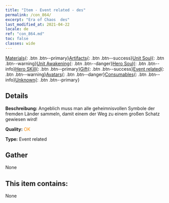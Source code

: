 ```yaml
---
title: "Item - Event related - des"
permalink: /con_864/
excerpt: "Era of Chaos  des"
last_modified_at: 2021-04-22
locale: de
ref: "con_864.md"
toc: false
classes: wide
---
```

 [Materials](/ItemsDE/){: .btn .btn--primary}[Artifacts](/ItemsDE/Artifacts/){: .btn .btn--success}[Unit Soul](/ItemsDE/UnitSoul/){: .btn .btn--warning}[Unit Awakening](/ItemsDE/UnitAwakening/){: .btn .btn--danger}[Hero Soul](/ItemsDE/HeroSoul/){: .btn .btn--info}[Hero SKill](/ItemsDE/HeroSkill/){: .btn .btn--primary}[Gift](/ItemsDE/Gift/){: .btn .btn--success}[Event related](/ItemsDE/Events/){: .btn .btn--warning}[Avatars](/ItemsDE/Avatars/){: .btn .btn--danger}[Consumables](/ItemsDE/Consumables/){: .btn .btn--info}[Unknown](/ItemsDE/Unknown/){: .btn .btn--primary}

## Details
 **Beschreibung:** Angeblich muss man alle geheimnisvollen Symbole der fremden Länder sammeln, damit einem der Weg zu einem großen Schatz gewiesen wird!

 **Quality:** <span style="color: #FF8C00">OK</span>

 **Type:** Event related

## Gather

  None

## This item contains:

  None

